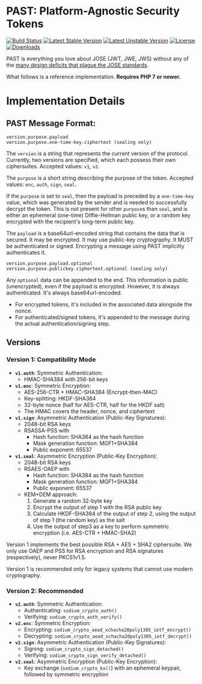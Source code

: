 # PAST: Platform-Agnostic Security Tokens

[![Build Status](https://travis-ci.org/paragonie/past.svg?branch=master)](https://travis-ci.org/paragonie/past)
[![Latest Stable Version](https://poser.pugx.org/paragonie/past/v/stable)](https://packagist.org/packages/paragonie/past)
[![Latest Unstable Version](https://poser.pugx.org/paragonie/past/v/unstable)](https://packagist.org/packages/paragonie/past)
[![License](https://poser.pugx.org/paragonie/past/license)](https://packagist.org/packages/paragonie/past)
[![Downloads](https://img.shields.io/packagist/dt/paragonie/past.svg)](https://packagist.org/packages/paragonie/past)

PAST is everything you love about JOSE (JWT, JWE, JWS) without any of the
[many design deficits that plague the JOSE standards](https://paragonie.com/blog/2017/03/jwt-json-web-tokens-is-bad-standard-that-everyone-should-avoid).

What follows is a reference implementation. **Requires PHP 7 or newer.**

# Implementation Details

## PAST Message Format:

```
version.purpose.payload
version.purpose.one-time-key.ciphertext (sealing only)
```

The `version` is a string that represents the current version of the protocol. Currently,
two versions are specified, which each possess their own ciphersuites. Accepted values:
`v1`, `v2`.

The `purpose` is a short string describing the purpose of the token. Accepted values:
`enc`, `auth`, `sign`, `seal`.

If the `purpose` is set to `seal`, then the payload is preceded by a `one-time-key` value,
which was generated by the sender and is needed to successfully decrypt the token. This
is not present for other `purpose`s than `seal`, and is either an ephemeral (one-time)
Diffie-Hellman public key, or a random key encrypted with the recipient's long-term public
key.

The `payload` is a base64url-encoded string that contains the data that is secured. It may be
encrypted. It may use public-key cryptography. It MUST be authenticated or signed. Encrypting
a message using PAST implicitly authenticates it.

```
version.purpose.payload.optional
version.purpose.publickey.ciphertext.optional (sealing only)
```

Any `optional` data can be appended to the end. This information is public (unencrypted), even
if the payload is encrypted. However, it is always authenticated. It's always base64url-encoded.

 * For encrypted tokens, it's included in the associated data alongside the nonce.
 * For authenticated/signed tokens, it's appended to the message during the actual
   authentication/signing step.

## Versions

### Version 1: Compatibility Mode

* **`v1.auth`**: Symmetric Authentication:
  * HMAC-SHA384 with 256-bit keys
* **`v1.enc`**: Symmetric Encryption:
  * AES-256-CTR + HMAC-SHA384 (Encrypt-then-MAC)
  * Key-splitting: HKDF-SHA384
  * 32-byte nonce (half for AES-CTR, half for the HKDF salt)
  * The HMAC covers the header, nonce, and ciphertext
* **`v1.sign`**: Asymmetric Authentication (Public-Key Signatures):
  * 2048-bit RSA keys
  * RSASSA-PSS with
    * Hash function: SHA384 as the hash function
    * Mask generation function: MGF1+SHA384
    * Public exponent: 65537
* **`v1.seal`**: Asymmetric Encryption (Public-Key Encryption):
  * 2048-bit RSA keys
  * RSAES-OAEP with
    * Hash function: SHA384 as the hash function
    * Mask generation function: MGF1+SHA384
    * Public exponent: 65537
  * KEM+DEM approach:
    1. Generate a random 32-byte key
    2. Encrypt the output of step 1 with the RSA public key
    3. Calculate HKDF-SHA384 of the output of step 2, using the output of
       step 1 (the random key) as the salt
    4. Use the output of step3 as a key to perform symmetric encryption
       (i.e. AES-CTR + HMAC-SHA2)

Version 1 implements the best possible RSA + AES + SHA2 ciphersuite. We only use
OAEP and PSS for RSA encryption and RSA signatures (respectively), never PKCS1v1.5.

Version 1 is recommended only for legacy systems that cannot use modern cryptography.

### Version 2: Recommended

* **`v2.auth`**: Symmetric Authentication: 
  * Authenticating: `sodium_crypto_auth()`
  * Verifying: `sodium_crypto_auth_verify()`
* **`v2.enc`**: Symmetric Encryption:
  * Encrypting: `sodium_crypto_aead_xchacha20poly1305_ietf_encrypt()`
  * Decrypting: `sodium_crypto_aead_xchacha20poly1305_ietf_decrypt()`
* **`v2.sign`**: Asymmetric Authentication (Public-Key Signatures): 
  * Signing: `sodium_crypto_sign_detached()` 
  * Verifying: `sodium_crypto_sign_verify_detached()`
* **`v2.seal`**: Asymmetric Encryption (Public-Key Encryption):
  * Key exchange (`sodium_crypto_kx()`) with an ephemeral keypair,
    followed by symmetric encryption
